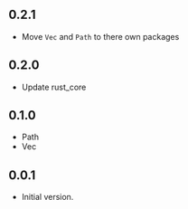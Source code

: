 ## 0.2.1

- Move `Vec` and `Path` to there own packages

## 0.2.0

- Update rust_core

## 0.1.0

- Path
- Vec

## 0.0.1

- Initial version.
